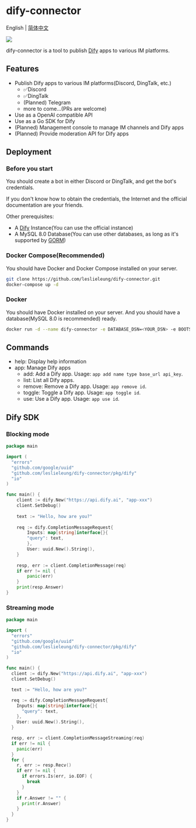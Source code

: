 # dify-connector

English | [简体中文](./README.zh-CN.md)

[![](https://dcbadge.vercel.app/api/server/WNAMSmTsk8)](https://discord.gg/WNAMSmTsk8)

dify-connector is a tool to publish [Dify](https://github.com/langgenius/dify) apps to various IM platforms.

## Features

- Publish Dify apps to various IM platforms(Discord, DingTalk, etc.)
  - ✅Discord
  - ✅DingTalk
  - (Planned) Telegram
  - more to come...(PRs are welcome)
- Use as a OpenAI compatible API
- Use as a Go SDK for Dify
- (Planned) Management console to manage IM channels and Dify apps
- (Planned) Provide moderation API for Dify apps

## Deployment

### Before you start

You should create a bot in either Discord or DingTalk, and get the bot's credentials.

If you don't know how to obtain the credentials, the Internet and the official documentation are your friends.

Other prerequisites:

- A [Dify](https://github.com/langgenius/dify) Instance(You can use the official instance)
- A MySQL 8.0 Database(You can use other databases, as long as it's supported by [GORM](https://gorm.io/))

### Docker Compose(Recommended)

You should have Docker and Docker Compose installed on your server.

```bash
git clone https://github.com/leslieleung/dify-connector.git
docker-compose up -d
```

### Docker

You should have Docker installed on your server. And you should have a database(MySQL 8.0 is recommended) ready.

```bash
docker run -d --name dify-connector -e DATABASE_DSN=<YOUR_DSN> -e BOOTSTRAP_CHANNEL=<YOUR_CHANNEL> leslieleung/dify-connector:latest
```

## Commands

- help: Display help information
- app: Manage Dify apps
  - add: Add a Dify app. Usage: `app add name type base_url api_key`.
  - list: List all Dify apps.
  - remove: Remove a Dify app. Usage: `app remove id`.
  - toggle: Toggle a Dify app. Usage: `app toggle id`.
  - use: Use a Dify app. Usage: `app use id`.

## Dify SDK

### Blocking mode

```go
package main

import (
  "errors"
  "github.com/google/uuid"
  "github.com/leslieleung/dify-connector/pkg/dify"
  "io"
)

func main() {
    client := dify.New("https://api.dify.ai", "app-xxx")
    client.SetDebug()
    
    text := "Hello, how are you?"
    
    req := dify.CompletionMessageRequest{
        Inputs: map[string]interface{}{
        "query": text,
        },
        User: uuid.New().String(),
    }
    
    resp, err := client.CompletionMessage(req)
    if err != nil {
        panic(err)
    }
    print(resp.Answer)
}
```

### Streaming mode

```go
package main

import (
  "errors"
  "github.com/google/uuid"
  "github.com/leslieleung/dify-connector/pkg/dify"
  "io"
)

func main() {
  client := dify.New("https://api.dify.ai", "app-xxx")
  client.SetDebug()

  text := "Hello, how are you?"

  req := dify.CompletionMessageRequest{
    Inputs: map[string]interface{}{
      "query": text,
    },
    User: uuid.New().String(),
  }

  resp, err := client.CompletionMessageStreaming(req)
  if err != nil {
    panic(err)
  }
  for {
    r, err := resp.Recv()
    if err != nil {
      if errors.Is(err, io.EOF) {
        break
      }
    }
    if r.Answer != "" {
      print(r.Answer)
    }
  }
}

```